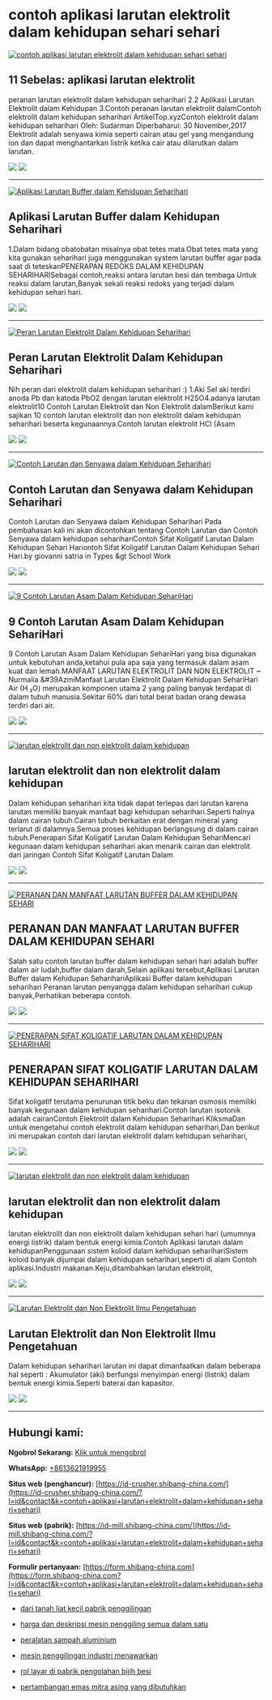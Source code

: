 # contoh aplikasi larutan elektrolit dalam kehidupan sehari sehari

<a href="https://swt.shibang-china.com/?l=id&img&k=contoh+aplikasi+larutan+elektrolit+dalam+kehidupan+sehari+sehari" target="_blank">![contoh aplikasi larutan elektrolit dalam kehidupan sehari sehari](http://static.shibang-china.com/all-800x300/1413.jpg)</a>

## 11 Sebelas: aplikasi larutan elektrolit
peranan larutan elektrolit dalam kehidupan seharihari 2.2 Aplikasi Larutan Elektrolit dalam Kehidupan 3.Contoh peranan larutan elektrolit dalamContoh elektrolit dalam kehidupan seharihari ArtikelTop.xyzContoh elektrolit dalam kehidupan seharihari Oleh: Sudarman Diperbaharui: 30 November,2017 Elektrolit adalah senyawa kimia seperti cairan atau gel yang mengandung ion dan dapat menghantarkan listrik ketika cair atau dilarutkan dalam larutan.


<a href="https://whatsapp.shibangsoft.com/WhatsApp.php" target="_blank" title="WhatsApp">![](http://static.shibang-china.com/icon/whatsapp.png)</a> <a href="https://swt.shibang-china.com/?l=id&icon&k=contoh+aplikasi+larutan+elektrolit+dalam+kehidupan+sehari+sehari" target="_blank">![](http://static.shibang-china.com/icon/chat-id.png)</a>

---

<a href="https://swt.shibang-china.com/?l=id&img&k=contoh+aplikasi+larutan+elektrolit+dalam+kehidupan+sehari+sehari" target="_blank">![Aplikasi Larutan Buffer dalam Kehidupan Seharihari](http://static.shibang-china.com/all-800x300/1044.jpg)</a>

## Aplikasi Larutan Buffer dalam Kehidupan Seharihari
1.Dalam bidang obatobatan misalnya obat tetes mata.Obat tetes mata yang kita gunakan seharihari juga menggunakan system larutan buffer agar pada saat di teteskanPENERAPAN REDOKS DALAM KEHIDUPAN SEHARIHARISebagai contoh,reaksi antara larutan besi dan tembaga Untuk reaksi dalam larutan,Banyak sekali reaksi redoks yang terjadi dalam kehidupan sehari hari.


<a href="https://whatsapp.shibangsoft.com/WhatsApp.php" target="_blank" title="WhatsApp">![](http://static.shibang-china.com/icon/whatsapp.png)</a> <a href="https://swt.shibang-china.com/?l=id&icon&k=contoh+aplikasi+larutan+elektrolit+dalam+kehidupan+sehari+sehari" target="_blank">![](http://static.shibang-china.com/icon/chat-id.png)</a>

---

<a href="https://swt.shibang-china.com/?l=id&img&k=contoh+aplikasi+larutan+elektrolit+dalam+kehidupan+sehari+sehari" target="_blank">![Peran Larutan Elektrolit Dalam Kehidupan Seharihari](http://static.shibang-china.com/all-800x300/122.jpg)</a>

## Peran Larutan Elektrolit Dalam Kehidupan Seharihari
Nih peran dari elektrolit dalam kehidupan seharihari :) 1.Aki Sel aki terdiri anoda Pb dan katoda PbO2 dengan larutan elektrolit H2SO4.adanya larutan elektrolit10 Contoh Larutan Elektrolit dan Non Elektrolit dalamBerikut kami sajikan 10 contoh larutan elektrolit dan non elektrolit dalam kehidupan seharihari beserta kegunaannya.Contoh larutan elektrolit HCl (Asam


<a href="https://whatsapp.shibangsoft.com/WhatsApp.php" target="_blank" title="WhatsApp">![](http://static.shibang-china.com/icon/whatsapp.png)</a> <a href="https://swt.shibang-china.com/?l=id&icon&k=contoh+aplikasi+larutan+elektrolit+dalam+kehidupan+sehari+sehari" target="_blank">![](http://static.shibang-china.com/icon/chat-id.png)</a>

---

<a href="https://swt.shibang-china.com/?l=id&img&k=contoh+aplikasi+larutan+elektrolit+dalam+kehidupan+sehari+sehari" target="_blank">![Contoh Larutan dan Senyawa dalam Kehidupan Seharihari](http://static.shibang-china.com/all-800x300/1260.jpg)</a>

## Contoh Larutan dan Senyawa dalam Kehidupan Seharihari
Contoh Larutan dan Senyawa dalam Kehidupan Seharihari Pada pembahasan kali ini akan dicontohkan tentang Contoh Larutan dan Contoh Senyawa dalam kehidupan seharihariContoh Sifat Koligatif Larutan Dalam Kehidupan Sehari Hariontoh Sifat Koligatif Larutan Dalam Kehidupan Sehari Hari.by giovanni satria in Types &gt School Work


<a href="https://whatsapp.shibangsoft.com/WhatsApp.php" target="_blank" title="WhatsApp">![](http://static.shibang-china.com/icon/whatsapp.png)</a> <a href="https://swt.shibang-china.com/?l=id&icon&k=contoh+aplikasi+larutan+elektrolit+dalam+kehidupan+sehari+sehari" target="_blank">![](http://static.shibang-china.com/icon/chat-id.png)</a>

---

<a href="https://swt.shibang-china.com/?l=id&img&k=contoh+aplikasi+larutan+elektrolit+dalam+kehidupan+sehari+sehari" target="_blank">![9 Contoh Larutan Asam Dalam Kehidupan SehariHari](http://static.shibang-china.com/all-800x300/887.jpg)</a>

## 9 Contoh Larutan Asam Dalam Kehidupan SehariHari
9 Contoh Larutan Asam Dalam Kehidupan SehariHari yang bisa digunakan untuk kebutuhan anda,ketahui pula apa saja yang termasuk dalam asam kuat dan lemah.MANFAAT LARUTAN ELEKTROLIT DAN NON ELEKTROLIT ~ Nurmalia &#39AzmiManfaat Larutan Elektrolit Dalam Kehidupan SehariHari Air (H ₂O) merupakan komponen utama 2 yang paling banyak terdapat di dalam tubuh manusia.Sekitar 60% dari total berat badan orang dewasa terdiri dari air.


<a href="https://whatsapp.shibangsoft.com/WhatsApp.php" target="_blank" title="WhatsApp">![](http://static.shibang-china.com/icon/whatsapp.png)</a> <a href="https://swt.shibang-china.com/?l=id&icon&k=contoh+aplikasi+larutan+elektrolit+dalam+kehidupan+sehari+sehari" target="_blank">![](http://static.shibang-china.com/icon/chat-id.png)</a>

---

<a href="https://swt.shibang-china.com/?l=id&img&k=contoh+aplikasi+larutan+elektrolit+dalam+kehidupan+sehari+sehari" target="_blank">![larutan elektrolit dan non elektrolit dalam kehidupan](http://static.shibang-china.com/all-800x300/134.jpg)</a>

## larutan elektrolit dan non elektrolit dalam kehidupan
Dalam kehidupan seharihari kita tidak dapat terlepas dari larutan karena larutan memiliki banyak manfaat bagi kehidupan seharihari.Seperti halnya dalam cairan tubuh.Cairan tubuh berkaitan erat dengan mineral yang terlarut di dalamnya.Semua proses kehidupan berlangsung di dalam cairan tubuh.Penerapan Sifat Koligatif Larutan Dalam Kehidupan SehariMencari kegunaan dalam kehidupan seharihari akan menarik cairan dan elektrolit dari jaringan Contoh Sifat Koligatif Larutan Dalam


<a href="https://whatsapp.shibangsoft.com/WhatsApp.php" target="_blank" title="WhatsApp">![](http://static.shibang-china.com/icon/whatsapp.png)</a> <a href="https://swt.shibang-china.com/?l=id&icon&k=contoh+aplikasi+larutan+elektrolit+dalam+kehidupan+sehari+sehari" target="_blank">![](http://static.shibang-china.com/icon/chat-id.png)</a>

---

<a href="https://swt.shibang-china.com/?l=id&img&k=contoh+aplikasi+larutan+elektrolit+dalam+kehidupan+sehari+sehari" target="_blank">![PERANAN DAN MANFAAT LARUTAN BUFFER DALAM KEHIDUPAN SEHARI](http://static.shibang-china.com/all-800x300/49.jpg)</a>

## PERANAN DAN MANFAAT LARUTAN BUFFER DALAM KEHIDUPAN SEHARI
Salah satu contoh larutan buffer dalam kehidupan sehari hari adalah buffer dalam air ludah,buffer dalam darah,Selain aplikasi tersebut,Aplikasi Larutan Buffer dalam Kehidupan SeharihariAplikasi Buffer dalam kehidupan seharihari Peranan larutan penyangga dalam kehidupan seharihari cukup banyak,Perhatikan beberapa contoh.


<a href="https://whatsapp.shibangsoft.com/WhatsApp.php" target="_blank" title="WhatsApp">![](http://static.shibang-china.com/icon/whatsapp.png)</a> <a href="https://swt.shibang-china.com/?l=id&icon&k=contoh+aplikasi+larutan+elektrolit+dalam+kehidupan+sehari+sehari" target="_blank">![](http://static.shibang-china.com/icon/chat-id.png)</a>

---

<a href="https://swt.shibang-china.com/?l=id&img&k=contoh+aplikasi+larutan+elektrolit+dalam+kehidupan+sehari+sehari" target="_blank">![PENERAPAN SIFAT KOLIGATIF LARUTAN DALAM KEHIDUPAN SEHARIHARI](http://static.shibang-china.com/all-800x300/7.jpg)</a>

## PENERAPAN SIFAT KOLIGATIF LARUTAN DALAM KEHIDUPAN SEHARIHARI
Sifat koligatif terutama penurunan titik beku dan tekanan osmosis memiliki banyak kegunaan dalam kehidupan seharihari.Contoh larutan isotonik adalah cairanContoh Elektrolit dalam Kehidupan Seharihari KliksmaDan untuk mengetahui contoh elektrolit dalam kehidupan seharihari,Dan berikut ini merupakan contoh dari larutan elektrolit dalam kehidupan seharihari,


<a href="https://whatsapp.shibangsoft.com/WhatsApp.php" target="_blank" title="WhatsApp">![](http://static.shibang-china.com/icon/whatsapp.png)</a> <a href="https://swt.shibang-china.com/?l=id&icon&k=contoh+aplikasi+larutan+elektrolit+dalam+kehidupan+sehari+sehari" target="_blank">![](http://static.shibang-china.com/icon/chat-id.png)</a>

---

<a href="https://swt.shibang-china.com/?l=id&img&k=contoh+aplikasi+larutan+elektrolit+dalam+kehidupan+sehari+sehari" target="_blank">![larutan elektrolit dan non elektrolit dalam kehidupan](http://static.shibang-china.com/all-800x300/864.jpg)</a>

## larutan elektrolit dan non elektrolit dalam kehidupan
larutan elektrolit dan non elektrolit dalam kehidupan sehari hari (umumnya energi listrik) dalam bentuk energi kimia.Contoh Aplikasi larutan dalam kehidupanPenggunaan sistem koloid dalam kehidupan seharihariSistem koloid banyak dijumpai dalam kehidupan seharihari,seperti di alam Contoh aplikasi.Industri makanan.Keju,ditambahkan larutan elektrolit,


<a href="https://whatsapp.shibangsoft.com/WhatsApp.php" target="_blank" title="WhatsApp">![](http://static.shibang-china.com/icon/whatsapp.png)</a> <a href="https://swt.shibang-china.com/?l=id&icon&k=contoh+aplikasi+larutan+elektrolit+dalam+kehidupan+sehari+sehari" target="_blank">![](http://static.shibang-china.com/icon/chat-id.png)</a>

---

<a href="https://swt.shibang-china.com/?l=id&img&k=contoh+aplikasi+larutan+elektrolit+dalam+kehidupan+sehari+sehari" target="_blank">![Larutan Elektrolit dan Non Elektrolit Ilmu Pengetahuan](http://static.shibang-china.com/all-800x300/1147.jpg)</a>

## Larutan Elektrolit dan Non Elektrolit Ilmu Pengetahuan
Dalam kehidupan seharihari larutan ini dapat dimanfaatkan dalam beberapa hal seperti : Akumulator (aki) berfungsi menyimpan energi (listrik) dalam bentuk energi kimia.Seperti baterai dan kapasitor.

<a href="https://whatsapp.shibangsoft.com/WhatsApp.php" target="_blank" title="WhatsApp">![](http://static.shibang-china.com/icon/whatsapp.png)</a> <a href="https://swt.shibang-china.com/?l=id&icon&k=contoh+aplikasi+larutan+elektrolit+dalam+kehidupan+sehari+sehari" target="_blank">![](http://static.shibang-china.com/icon/chat-id.png)</a>

---
## Hubungi kami:

**Ngobrol Sekarang:** [Klik untuk mengobrol](https://swt.shibang-china.com?l=id&contact&k=contoh+aplikasi+larutan+elektrolit+dalam+kehidupan+sehari+sehari)

**WhatsApp:**  [+8613621919955](https://whatsapp.shibangsoft.com/WhatsApp.php)

**Situs web (penghancur):** [https://id-crusher.shibang-china.com/](https://id-crusher.shibang-china.com/?l=id&contact&k=contoh+aplikasi+larutan+elektrolit+dalam+kehidupan+sehari+sehari)

**Situs web (pabrik):** [https://id-mill.shibang-china.com/](https://id-mill.shibang-china.com/?l=id&contact&k=contoh+aplikasi+larutan+elektrolit+dalam+kehidupan+sehari+sehari)

**Formulir pertanyaan:** [https://form.shibang-china.com](https://form.shibang-china.com?l=id&contact&k=contoh+aplikasi+larutan+elektrolit+dalam+kehidupan+sehari+sehari)

* [dari tanah liat kecil pabrik penggilingan](../36/dari%20tanah%20liat%20kecil%20pabrik%20penggilingan.md)

* [harga dan deskripsi mesin penggiling semua dalam satu](../31/harga%20dan%20deskripsi%20mesin%20penggiling%20semua%20dalam%20satu.md)

* [peralatan sampah aluminium](../31/peralatan%20sampah%20aluminium.md)

* [mesin penggilingan industri menawarkan](../38/mesin%20penggilingan%20industri%20menawarkan.md)

* [rol layar di pabrik pengolahan bijih besi](../38/rol%20layar%20di%20pabrik%20pengolahan%20bijih%20besi.md)

* [pertambangan emas mitra asing yang dibutuhkan](../37/pertambangan%20emas%20mitra%20asing%20yang%20dibutuhkan.md)